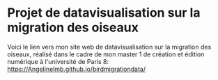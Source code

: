 # Projet de datavisualisation sur la migration des oiseaux
Voici le lien vers mon site web de datavisualisation sur la migration des oiseaux, réalisé dans le cadre de mon master 1 de création et édition numérique à l'université de Paris 8:
https://Angelinelmb.github.io/birdmigrationdata/
